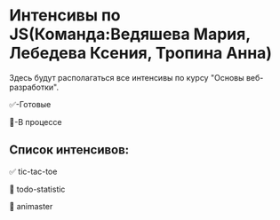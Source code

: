 # Интенсивы по JS(Команда:Ведяшева Мария, Лебедева Ксения, Тропина Анна)

Здесь будут располагаться все интенсивы по курсу "Основы веб-разработки".

:white_check_mark:-Готовые

:black_square_button:-В процессе

Список интенсивов:
-----------

:white_check_mark: tic-tac-toe  

:black_square_button: todo-statistic

:black_square_button: animaster
